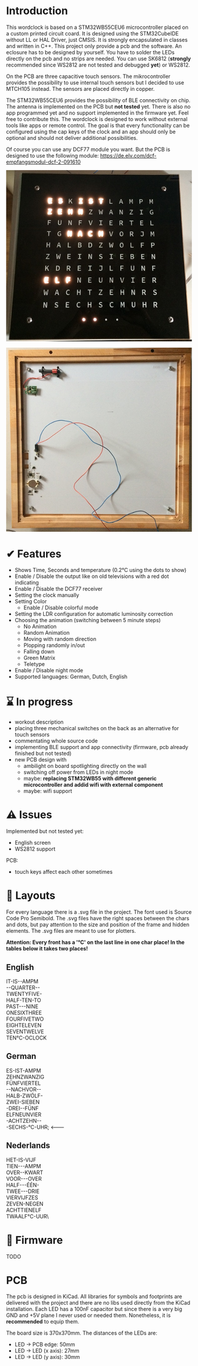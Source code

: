 # Introduction
This wordclock is based on a STM32WB55CEU6 microcontroller placed on a custom printed circuit coard.
It is designed using the STM32CubeIDE without LL or HAL Driver, just CMSIS.
It is strongly encapsulated in classes and written in C++.
This project only provide a pcb and the software. An eclosure has to be designed by yourself.
You have to solder the LEDs directly on the pcb and no strips are needed. You can use SK6812 (**strongly** recommended since WS2812 are not tested and debugged **yet**) or WS2812.

On the PCB are three capacitive touch sensors. The mikrocontroller provides the possibility to use internal touch sensors but I decided to use MTCH105 instead. The sensors are placed directly in copper.

The STM32WB55CEU6 provides the possibility of BLE connectivity on chip. The antenna is implemented on the PCB but **not tested** yet. There is also no app programmed yet and no support implemented in the firmware yet. Feel free to contribute this. 
The wordclock is designed to work without external tools like apps or remote control. The goal is that every functionality can be configured using the cap keys of the clock and an app should only be optional and should not deliver additional possibilities.

Of course you can use any DCF77 module you want. But the PCB is designed to use the following module: https://de.elv.com/dcf-empfangsmodul-dcf-2-091610

![Front](/images/IMG1.JPG)

![Back](/images/IMG2.JPG)

# ✔ Features
* Shows Time, Seconds and temperature (0.2°C  using the dots to show)
* Enable / Disable the output like on old televisions with a red dot indicating
* Enable / Disable the DCF77 receiver
* Setting the clock manually
* Setting Color
  * Enable / Disable colorful mode
* Setting the LDR configuration for automatic luminosity correction
* Choosing the animation (switching between 5 minute steps)
  * No Animation
  * Random Animation
  * Moving with random direction
  * Plopping randomly in/out
  * Falling down
  * Green Matrix
  * Teletype
* Enable / Disable night mode
* Supported languages: German, Dutch, English

# ⌛ In progress
* workout description
* placing three mechanical switches on the back as an alternative for touch sensors
* commentating whole source code
* implementing BLE support and app connectivity (firmware, pcb already finished but not tested)
* new PCB design with
  * ambilight on board spotlighting directly on the wall
  * switching off power from LEDs in night mode
  * maybe: __replacing STM32WB55 with different generic microcontroller and addid wifi with external component__
  * maybe: wifi support

# ⚠️ Issues
Implemented but not tested yet:
* English screen
* WS2812 support

PCB:
* touch keys affect each other sometimes


# 💾 Layouts
For every language there is a .svg file in the project. The font used is Source Code Pro Semibold. The .svg files have the right spaces between the chars and dots, but pay attention to the size and position of the frame and hidden elements. The .svg files are meant to use for plotters.

**Attention: Every front has a '°C' on the last line in __one__ char place! In the tables below it takes __two__ places!**

## English
IT-IS--AMPM\
--QUARTER--\
TWENTYFIVE-\
HALF-TEN-TO\
PAST---NINE\
ONESIXTHREE\
FOURFIVETWO\
EIGHTELEVEN\
SEVENTWELVE\
TEN°C-OCLOCK

## German
ES-IST-AMPM\
ZEHNZWANZIG\
FÜNFVIERTEL\
--NACHVOR--\
HALB-ZWÖLF-\
ZWEI-SIEBEN\
-DREI--FÜNF\
ELFNEUNVIER\
-ACHTZEHN--\
-SECHS-°C-UHR; <---

## Nederlands
HET-IS-VIJF\
TIEN---AMPM\
OVER--KWART\
VOOR---OVER\
HALF---ÉÉN-\
TWEE---DRIE\
VIERVIJFZES\
ZEVEN-NEGEN\
ACHTTIENELF\
TWAALF°C-UUR\

# 📃 Firmware
TODO

# PCB
The pcb is designed in KiCad. All libraries for symbols and footprints are delivered  with the project and there are no libs used directly from the KiCad installation.
Each LED has a 100nF capacitor but since there is a very big GND and +5V plane I never used or needed them. Nonetheless, it is **recommended** to equip them.

The board size is 370x370mm. The distances of the LEDs are:
* LED -> PCB edge: 50mm
* LED -> LED (x axis): 27mm
* LED -> LED (y axis): 30mm